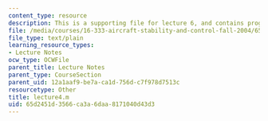 ```yaml
---
content_type: resource
description: This is a supporting file for lecture 6, and contains program code.
file: /media/courses/16-333-aircraft-stability-and-control-fall-2004/65d2451d3566ca3a6daa8171040d43d3_lecture4.m
file_type: text/plain
learning_resource_types:
- Lecture Notes
ocw_type: OCWFile
parent_title: Lecture Notes
parent_type: CourseSection
parent_uid: 12a1aaf9-be7a-ca1d-756d-c7f978d7513c
resourcetype: Other
title: lecture4.m
uid: 65d2451d-3566-ca3a-6daa-8171040d43d3
---
```

